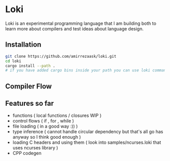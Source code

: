 # Loki

Loki is an experimental programming language that I am building both to learn more about compilers and test ideas about language design.

## Installation

```bash
git clone https://github.com/amirrezaask/loki.git
cd loki
cargo install --path .
# if you have added cargo bins inside your path you can use loki command.
```

## Compiler Flow

## Features so far
- functions ( local functions / closures WIP )
- control flows ( if , for , while )
- file loading ( in a good way :)) )
- type inference ( cannot handle circular dependency but that's all go has anyway so I think good enough )
- loading C headers and using them ( look into samples/ncurses.loki that uses ncurses library )
- CPP codegen
